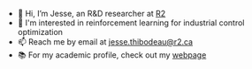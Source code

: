 - 👋 Hi, I’m Jesse, an R&D researcher at [R2](https://r2.ca/)
- 👀 I'm interested in reinforcement learning for industrial control optimization
- 📫 Reach me by email at jesse.thibodeau@r2.ca
- 📚 For my academic profile, check out my [webpage](https://sites.google.com/view/jesse-thibodeau/)

<!---
thibj/thibj is a ✨ special ✨ repository because its `README.md` (this file) appears on your GitHub profile.
You can click the Preview link to take a look at your changes.
--->

